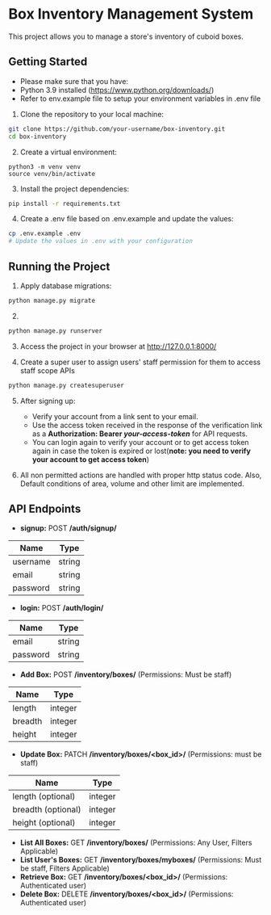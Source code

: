 # Box Inventory Management System

This project allows you to manage a store's inventory of cuboid boxes.

## Getting Started

- Please make sure that you have:
 - Python 3.9 installed (https://www.python.org/downloads/)
 - Refer to env.example file to setup your environment variables in .env file

1. Clone the repository to your local machine:
```bash
git clone https://github.com/your-username/box-inventory.git
cd box-inventory
```

2. Create a virtual environment:
```
python3 -m venv venv
source venv/bin/activate
```

3. Install the project dependencies:
```bash
pip install -r requirements.txt
```

4. Create a .env file based on .env.example and update the values:
```bash
cp .env.example .env
# Update the values in .env with your configuration
```

## Running the Project

1. Apply database migrations:
```bash
python manage.py migrate
```

2. 
```bash
python manage.py runserver
```

3. Access the project in your browser at http://127.0.0.1:8000/

4. Create a super user to assign users' staff permission for them to access staff scope APIs
```bash
python manage.py createsuperuser
```

5. After signing up:
    - Verify your account from a link sent to your email.
    - Use the access token received in the response of the verification link as a **Authorization: Bearer _your-access-token_** for API requests.
    - You can login again to verify your account or to get access token again in case the token is expired or lost(**note: you need to verify your account to get access token**)

6. All non permitted actions are handled with proper http status code. Also, Default conditions of area, volume and other limit are implemented.

## API Endpoints
- **signup:** POST **/auth/signup/**

| Name  | Type       |
| ----- | ---------- |
| username  | string |
| email  | string    |
| password  | string |


- **login:** POST **/auth/login/**

| Name  | Type       |
| ----- | ---------- |
| email  | string    |
| password  | string |


- **Add Box:** POST **/inventory/boxes/** (Permissions: Must be staff)

| Name  | Type       |
| ----- | ---------- |
| length  | integer  |
| breadth  | integer |
| height  | integer  |


- **Update Box:** PATCH **/inventory/boxes/<box_id>/** (Permissions: must be staff)

| Name  | Type                  |
| ----- | --------------------- |
| length (optional) | integer   |
| breadth (optional) | integer  |
| height (optional) | integer   |

- **List All Boxes:** GET **/inventory/boxes/** (Permissions: Any User, Filters Applicable)
- **List User's Boxes:** GET **/inventory/boxes/myboxes/** (Permissions: Must be staff, Filters Applicable)
- **Retrieve Box:** GET **/inventory/boxes/<box_id>/** (Permissions: Authenticated user)
- **Delete Box:** DELETE **/inventory/boxes/<box_id>/** (Permissions: Authenticated user)


